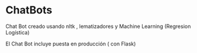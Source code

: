 # ChatBots

Chat Bot creado usando nltk , lematizadores y Machine Learning (Regresion Logística)

El Chat Bot incluye puesta en producción ( con Flask)
